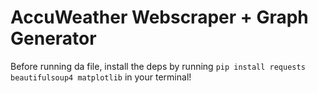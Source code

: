 # AccuWeather Webscraper + Graph Generator
Before running da file, install the deps by running
`pip install requests beautifulsoup4 matplotlib`
in your terminal!
